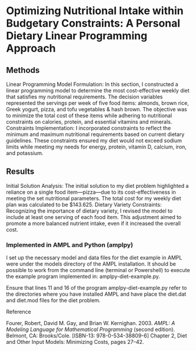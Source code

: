 # Optimizing Nutritional Intake within Budgetary Constraints: A Personal Dietary Linear Programming Approach

##  Methods
Linear Programming Model Formulation:
In this section, I constructed a linear programming model to determine the most cost-effective weekly diet that satisfies my nutritional requirements. The decision variables represented the servings per week of five food items: almonds, brown rice, Greek yogurt, pizza, and tofu vegetables & hash brown. The objective was to minimize the total cost of these items while adhering to nutritional constraints on calories, protein, and essential vitamins and minerals.
Constraints Implementation:
I incorporated constraints to reflect the minimum and maximum nutritional requirements based on current dietary guidelines. These constraints ensured my diet would not exceed sodium limits while meeting my needs for energy, protein, vitamin D, calcium, iron, and potassium.

## Results
Initial Solution Analysis:
The initial solution to my diet problem highlighted a reliance on a single food item—pizza—due to its cost-effectiveness in meeting the set nutritional parameters. The total cost for my weekly diet plan was calculated to be $143.625.
Dietary Variety Constraints:
Recognizing the importance of dietary variety, I revised the model to include at least one serving of each food item. This adjustment aimed to promote a more balanced nutrient intake, even if it increased the overall cost.

### Implemented in AMPL and Python (amplpy)

I set up the necessary model and data files for the diet example in AMPL were under the models directory of the AMPL installation. It should be possible to work from the command line (terminal or Powershell) to execute the example program implemented in: amplpy-diet-example.py. 

Ensure that lines 11 and 16 of the program amplpy-diet-example.py refer to the directories where you have installed AMPL and have place the diet.dat and diet.mod files for the diet problem.

Reference

Fourer, Robert, David M. Gay, and Brian W. Kernighan. 2003. *AMPL: A Modeling Language for Mathematical Programming* (second edition). Belmont, CA: Brooks/Cole. [ISBN-13: 978-0-534-38809-6] Chapter 2, Diet and Other Input Models: Minimizing Costs, pages 27–42.
